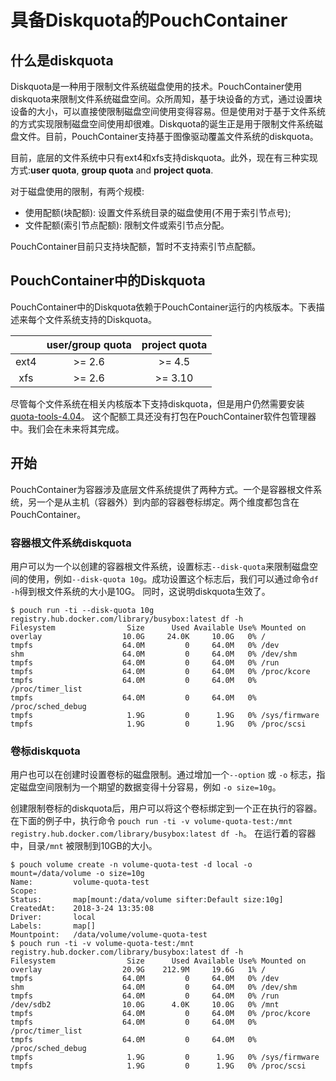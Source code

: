 # 具备Diskquota的PouchContainer

## 什么是diskquota

Diskquota是一种用于限制文件系统磁盘使用的技术。PouchContainer使用diskquota来限制文件系统磁盘空间。众所周知，基于块设备的方式，通过设置块设备的大小，可以直接使限制磁盘空间使用变得容易。但是使用对于基于文件系统的方式实现限制磁盘空间使用却很难。Diskquota的诞生正是用于限制文件系统磁盘文件。目前，PouchContainer支持基于图像驱动覆盖文件系统的diskquota。

目前，底层的文件系统中只有ext4和xfs支持diskquota。此外，现在有三种实现方式:**user quota**, **group quota** and **project quota**.

对于磁盘使用的限制，有两个规模:

- 使用配额(块配额): 设置文件系统目录的磁盘使用(不用于索引节点号);
- 文件配额(索引节点配额): 限制文件或索引节点分配。

PouchContainer目前只支持块配额，暂时不支持索引节点配额。

## PouchContainer中的Diskquota

PouchContainer中的Diskquota依赖于PouchContainer运行的内核版本。下表描述来每个文件系统支持的Diskquota。

| | user/group quota | project quota 
:-: | :-: | :-: 
ext4 | \>= 2.6| \>= 4.5 
xfs | \>= 2.6 | \>= 3.10

尽管每个文件系统在相关内核版本下支持diskquota，但是用户仍然需要安装[quota-tools-4.04](https://nchc.dl.sourceforge.net/project/linuxquota/quota-tools/4.04/quota-4.04.tar.gz)。
这个配额工具还没有打包在PouchContainer软件包管理器中。我们会在未来将其完成。

## 开始

PouchContainer为容器涉及底层文件系统提供了两种方式。一个是容器根文件系统，另一个是从主机（容器外）到内部的容器卷标绑定。两个维度都包含在PouchContainer。

### 容器根文件系统diskquota

用户可以为一个以创建的容器根文件系统，设置标志`--disk-quota`来限制磁盘空间的使用，例如`--disk-quota 10g`。成功设置这个标志后，我们可以通过命令`df -h`得到根文件系统的大小是10G。 同时，这说明diskquota生效了。

```
$ pouch run -ti --disk-quota 10g registry.hub.docker.com/library/busybox:latest df -h
Filesystem                Size      Used Available Use% Mounted on
overlay                  10.0G     24.0K     10.0G   0% /
tmpfs                    64.0M         0     64.0M   0% /dev
shm                      64.0M         0     64.0M   0% /dev/shm
tmpfs                    64.0M         0     64.0M   0% /run
tmpfs                    64.0M         0     64.0M   0% /proc/kcore
tmpfs                    64.0M         0     64.0M   0% /proc/timer_list
tmpfs                    64.0M         0     64.0M   0% /proc/sched_debug
tmpfs                     1.9G         0      1.9G   0% /sys/firmware
tmpfs                     1.9G         0      1.9G   0% /proc/scsi
```

### 卷标diskquota

用户也可以在创建时设置卷标的磁盘限制。通过增加一个`--option` 或 `-o` 标志，指定磁盘空间限制为一个期望的数据变得十分容易，例如 `-o size=10g`。

创建限制卷标的diskquota后，用户可以将这个卷标绑定到一个正在执行的容器。在下面的例子中，执行命令
`pouch run -ti -v volume-quota-test:/mnt registry.hub.docker.com/library/busybox:latest df -h`。
在运行着的容器中，目录`/mnt` 被限制到10GB的大小。

```
$ pouch volume create -n volume-quota-test -d local -o mount=/data/volume -o size=10g
Name:         volume-quota-test
Scope:
Status:       map[mount:/data/volume sifter:Default size:10g]
CreatedAt:    2018-3-24 13:35:08
Driver:       local
Labels:       map[]
Mountpoint:   /data/volume/volume-quota-test
$ pouch run -ti -v volume-quota-test:/mnt registry.hub.docker.com/library/busybox:latest df -h
Filesystem                Size      Used Available Use% Mounted on
overlay                  20.9G    212.9M     19.6G   1% /
tmpfs                    64.0M         0     64.0M   0% /dev
shm                      64.0M         0     64.0M   0% /dev/shm
tmpfs                    64.0M         0     64.0M   0% /run
/dev/sdb2                10.0G      4.0K     10.0G   0% /mnt
tmpfs                    64.0M         0     64.0M   0% /proc/kcore
tmpfs                    64.0M         0     64.0M   0% /proc/timer_list
tmpfs                    64.0M         0     64.0M   0% /proc/sched_debug
tmpfs                     1.9G         0      1.9G   0% /sys/firmware
tmpfs                     1.9G         0      1.9G   0% /proc/scsi
```
